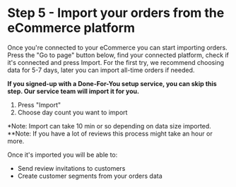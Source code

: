 # Step 5 - Import your orders from the eCommerce platform 

Once you're connected to your eCommerce you can start importing orders. Press the "Go to page" button below, find your connected platform, check if it's connected and press Import. For the first try, we recommend choosing data for 5-7 days, later you can import all-time orders if needed.

**If you signed-up with a Done-For-You setup service, you can skip this step. Our service team will import it for you.** 

1. Press "Import"
2. Choose day count you want to import

*Note: Import can take 10 min or so depending on data size imported.
**Note: If you have a lot of reviews this process might take an hour or more.

Once it's imported you will be able to:

* Send review invitations to customers
* Create customer segments from your orders data
